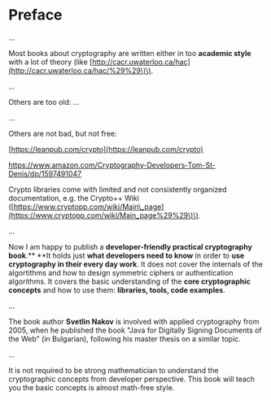 # Preface

...

Most books about cryptography are written either in too **academic style** with a lot of theory \(like [http://cacr.uwaterloo.ca/hac](http://cacr.uwaterloo.ca/hac/%29%29\)\).

...

Others are too old: ...

...

Others are not bad, but not free:

[https://leanpub.com/crypto](https://leanpub.com/crypto)

https://www.amazon.com/Cryptography-Developers-Tom-St-Denis/dp/1597491047

Crypto libraries come with limited and not consistently organized documentation, e.g. the Crypto++ Wiki \([https://www.cryptopp.com/wiki/Main\_page](https://www.cryptopp.com/wiki/Main_page%29%29\)\).

...

Now I am happy to publish a **developer-friendly practical cryptography book**.** **It holds just **what developers need to know** in order to **use cryptography in their every day work**. It does not cover the internals of the algortithms and how to design symmetric ciphers or authentication algorithms. It covers the basic understanding of the **core cryptographic concepts** and how to use them: **libraries, tools, code examples**.

...

The book author **Svetlin Nakov** is involved with applied cryptography from 2005, when he published the book "Java for Digitally Signing Documents of the Web" \(in Bulgarian\), following his master thesis on a similar topic.

...

It is not required to be strong mathematician to understand the cryptographic concepts from developer perspective. This book will teach you the basic concepts is almost math-free style.

